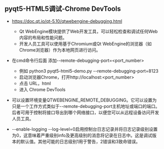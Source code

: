 ## pyqt5-HTML5调试-Chrome DevTools

- https://doc.qt.io/qt-5.10/qtwebengine-debugging.html
    - Qt WebEngine模块提供了Web开发工具，可以轻松检查和调试任何Web内容的布局和性能问题。
    - 开发人员工具可以使用基于Chromium或Qt WebEngine的浏览器（如Chrome浏览器）作为本地网页进行访问。



- 在cmd命令行后面 添加--remote-debugging-port=<port_number>
    - 例如 python3 pyqt5-html5-demo.py --remote-debugging-port=8123
    - 启动浏览器Chrome，打开http://localhost:<port_number>
    - 点击 URL，html
    - 进入  Chrome DevTools
    
- 可以设置环境变量QTWEBENGINE_REMOTE_DEBUGGING。它可以设置为只是一个工作方式类似于--remote-debugging-port主机地址或端口的端口。后者可用于控制将接口导出到哪个网络接口，以便您可以从远程设备访问开发人员工具。    

- --enable-logging --log-level=0启用控制台日志记录并将日志记录级别设置为0，这意味着严重级别info及更高级别的消息将记录在日志中。这是调试版本的默认值。其他可能的日志级别1用于警告，2错误和3致命错误。